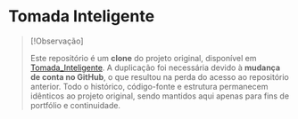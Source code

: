 # Tomada Inteligente

> [!Observação]
>
> Este repositório é um **clone** do projeto original, disponível em [Tomada_Inteligente](https://github.com/Nicolas-2701/Tomada_Inteligente).
> A duplicação foi necessária devido à **mudança de conta no GitHub**, o que resultou na perda do acesso ao repositório anterior.
> Todo o histórico, código-fonte e estrutura permanecem idênticos ao projeto original, sendo mantidos aqui apenas para fins de portfólio e continuidade.
